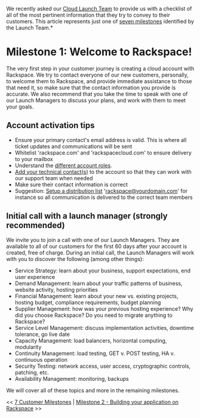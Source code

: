 We recently asked our [Cloud Launch Team](http://www.rackspace.com/blog/an-insiders-look-at-the-cloud-launch-team/) to provide us with a checklist of all of the most pertinent information that they try to convey to their customers. This article represents just one of [seven milestones](getting_started_master_article.md) identified by the Launch Team.*

# Milestone 1: Welcome to Rackspace!

The very first step in your customer journey is creating a cloud account with Rackspace. We try to contact everyone of our new customers, personally, to welcome them to Rackspace, and provide immediate assistance to those that need it, so make sure that the contact information you provide is accurate. We also recommend that you take the time to speak with one of our Launch Managers to discuss your plans, and work with them to meet your goals.

## Account activation tips

* Ensure your primary contact's email address is valid. This is where all ticket updates and communications will be sent
* Whitelist 'rackspace.com' and 'rackspacecloud.com' to ensure delivery to your mailbox
* Understand the [different account roles](https://community.rackspace.com/general/f/34/t/59).
* [Add your technical contact(s)](http://www.rackspace.com/knowledge_center/article/managing-role-based-access-control-rbac) to the account so that they can work with our support team when needed
* Make sure their contact information is correct
* Suggestion: [Setup a distribution list](https://community.rackspace.com/general/f/34/t/56) 'rackspace@yourdomain.com' for instance so all communication  is delivered to the correct team members

## Initial call with a launch manager (strongly recommended)

We invite you to join a call with one of our Launch Managers. They are available to all of our customers for the first 60 days after your account is created, free of charge. During an initial call, the Launch Managers will work with you to discover the following (among other things):

* Service Strategy: learn about your business, support expectations, end user experience
* Demand Management: learn about your traffic patterns of business, website activity, hosting priorities
* Financial Management: learn about your new vs. existing projects, hosting budget, compliance requirements, budget planning
* Supplier Management: how was your previous hosting experience? Why did you choose Rackspace?  Do you need to migrate anything to Rackspace?
* Service Level Management: discuss implementation activities, downtime tolerance, go live date
* Capacity Management: load balancers, horizontal computing, modularity
* Continuity Management: load testing, GET v. POST testing, HA v. continuous operation
* Security Testing: network access, user access, cryptographic controls, patching, etc.
* Availability Management: monitoring, backups

We will cover all of these topics and more in the remaining milestones.

<< [7 Customer Milestones](getting_started_master_article.md) | [Milestone 2 - Building your application on Rackspace](GettingStarted_2.md) >>

